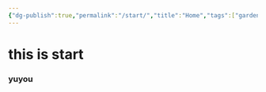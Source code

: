 ```yaml
---
{"dg-publish":true,"permalink":"/start/","title":"Home","tags":["gardenEntry"]}
---
```


# this is start
### yuyou
 
